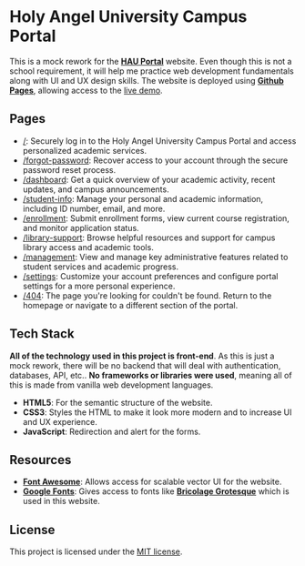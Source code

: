 # Holy Angel University Campus Portal

This is a mock rework for the [**HAU Portal**](https://hau.campus-erp.com/) website. Even though this is not a school requirement, it will help me practice web development fundamentals along with UI and UX design skills. The website is deployed using [**Github Pages**](https://pages.github.com/), allowing access to the [live demo](https://enetwarch.github.io/hau-campus-erp/).

## Pages

* [/](./index.html): Securely log in to the Holy Angel University Campus Portal and access personalized academic services.
* [/forgot-password](./forgot-password.html): Recover access to your account through the secure password reset process.
* [/dashboard](./dashboard.html): Get a quick overview of your academic activity, recent updates, and campus announcements.
* [/student-info](./student-info.html): Manage your personal and academic information, including ID number, email, and more.
* [/enrollment](./enrollment.html): Submit enrollment forms, view current course registration, and monitor application status.
* [/library-support](./library-support.html): Browse helpful resources and support for campus library access and academic tools.
* [/management](./management.html): View and manage key administrative features related to student services and academic progress.
* [/settings](./settings.html): Customize your account preferences and configure portal settings for a more personal experience.
* [/404](./404.html): The page you're looking for couldn't be found. Return to the homepage or navigate to a different section of the portal.

## Tech Stack

**All of the technology used in this project is front-end**. As this is just a mock rework, there will be no backend that will deal with authentication, databases, API, etc.. **No frameworks or libraries were used**, meaning all of this is made from vanilla web development languages.

* **HTML5**: For the semantic structure of the website.
* **CSS3**: Styles the HTML to make it look more modern and to increase UI and UX experience.
* **JavaScript**: Redirection and alert for the forms.

## Resources

* [**Font Awesome**](https://fontawesome.com/): Allows access for scalable vector UI for the website.
* [**Google Fonts**](https://fonts.google.com/): Gives access to fonts like [**Bricolage Grotesque**](https://fonts.google.com/specimen/Bricolage+Grotesque) which is used in this website.

## License

This project is licensed under the [MIT license](./LICENSE).
